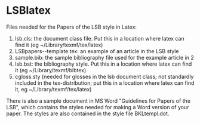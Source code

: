 # LSBlatex
Files needed for the Papers of the LSB style in Latex:
1. lsb.cls: the document class file. Put this in a location where latex can find it (eg ~/Library/texmf/tex/latex)
2. LSBpapers--template.tex: an example of an article in the LSB style
3. sample.bib: the sample bibliography file used for the example article in 2
4. lsb.bst: the bibliography style. Put this in a location where latex can find it (eg ~/Library/texmf/bibtex)
5. cgloss.sty (needed for glosses in the lsb document class; not standardly included in the tex-distribution; put this in a location where latex can find it, eg ~/Library/texmf/tex/latex)

There is also a sample document in MS Word "Guidelines for Papers of the LSB", which contains the styles needed for making a Word version of your paper. The styles are also contained in the style file BKLtempl.dot.
